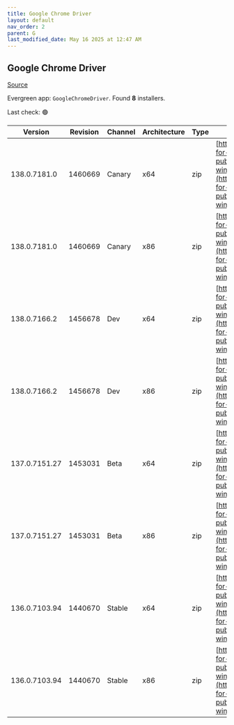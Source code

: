 ```yaml
---
title: Google Chrome Driver
layout: default
nav_order: 2
parent: G
last_modified_date: May 16 2025 at 12:47 AM
---
```


## Google Chrome Driver

[Source](https://googlechromelabs.github.io/chrome-for-testing/)

Evergreen app: `GoogleChromeDriver`. Found **8** installers.

Last check: 🟢

| Version       | Revision | Channel | Architecture | Type | URI                                                                                                                                                                                                        |
| ------------- | -------- | ------- | ------------ | ---- | ---------------------------------------------------------------------------------------------------------------------------------------------------------------------------------------------------------- |
| 138.0.7181.0  | 1460669  | Canary  | x64          | zip  | [https://storage.googleapis.com/chrome-for-testing-public/138.0.7181.0/win64/chromedriver-win64.zip](https://storage.googleapis.com/chrome-for-testing-public/138.0.7181.0/win64/chromedriver-win64.zip)   |
| 138.0.7181.0  | 1460669  | Canary  | x86          | zip  | [https://storage.googleapis.com/chrome-for-testing-public/138.0.7181.0/win32/chromedriver-win32.zip](https://storage.googleapis.com/chrome-for-testing-public/138.0.7181.0/win32/chromedriver-win32.zip)   |
| 138.0.7166.2  | 1456678  | Dev     | x64          | zip  | [https://storage.googleapis.com/chrome-for-testing-public/138.0.7166.2/win64/chromedriver-win64.zip](https://storage.googleapis.com/chrome-for-testing-public/138.0.7166.2/win64/chromedriver-win64.zip)   |
| 138.0.7166.2  | 1456678  | Dev     | x86          | zip  | [https://storage.googleapis.com/chrome-for-testing-public/138.0.7166.2/win32/chromedriver-win32.zip](https://storage.googleapis.com/chrome-for-testing-public/138.0.7166.2/win32/chromedriver-win32.zip)   |
| 137.0.7151.27 | 1453031  | Beta    | x64          | zip  | [https://storage.googleapis.com/chrome-for-testing-public/137.0.7151.27/win64/chromedriver-win64.zip](https://storage.googleapis.com/chrome-for-testing-public/137.0.7151.27/win64/chromedriver-win64.zip) |
| 137.0.7151.27 | 1453031  | Beta    | x86          | zip  | [https://storage.googleapis.com/chrome-for-testing-public/137.0.7151.27/win32/chromedriver-win32.zip](https://storage.googleapis.com/chrome-for-testing-public/137.0.7151.27/win32/chromedriver-win32.zip) |
| 136.0.7103.94 | 1440670  | Stable  | x64          | zip  | [https://storage.googleapis.com/chrome-for-testing-public/136.0.7103.94/win64/chromedriver-win64.zip](https://storage.googleapis.com/chrome-for-testing-public/136.0.7103.94/win64/chromedriver-win64.zip) |
| 136.0.7103.94 | 1440670  | Stable  | x86          | zip  | [https://storage.googleapis.com/chrome-for-testing-public/136.0.7103.94/win32/chromedriver-win32.zip](https://storage.googleapis.com/chrome-for-testing-public/136.0.7103.94/win32/chromedriver-win32.zip) |
